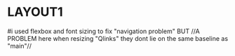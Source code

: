 # LAYOUT1
#i used flexbox and font sizing to fix "navigation problem"
BUT
//A PROBLEM here when resizing "Qlinks" they dont lie on the same baseline as "main"//
